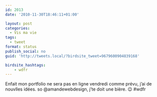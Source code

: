 ```yaml
---
id: 2013
date: '2010-11-30T18:46:11+01:00'

layout: post
categories:
  - Vis ma vie
tags:
  - tweet
format: status
publish_social: no
guid: 'http://tweets.local/?birdsite_tweet=9679600904839168'

birdsite_hashtags:
    - wdfr
---
```


Enfait mon portfolio ne sera pas en ligne vendredi comme prévu, j’ai de nouvlles idées. so @amandewebdesign, j’te doit une bière. 😉 #wdfr